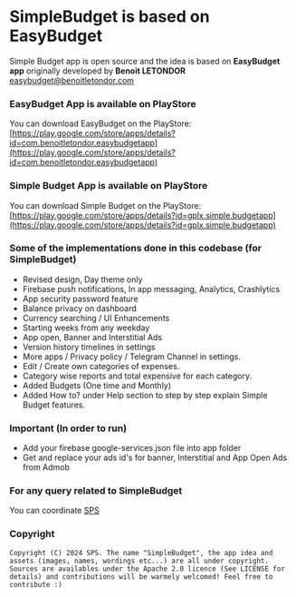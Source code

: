 # SimpleBudget is based on EasyBudget

Simple Budget app is open source and the idea is based on **EasyBudget app** originally developed by **Benoit LETONDOR** [easybudget@benoitletondor.com](mailto:easybudget@benoitletondor.com)

### EasyBudget App is available on PlayStore

You can download EasyBudget on the PlayStore: [https://play.google.com/store/apps/details?id=com.benoitletondor.easybudgetapp](https://play.google.com/store/apps/details?id=com.benoitletondor.easybudgetapp)

### Simple Budget App is available on PlayStore

You can download Simple Budget on the PlayStore: [https://play.google.com/store/apps/details?id=gplx.simple.budgetapp](https://play.google.com/store/apps/details?id=gplx.simple.budgetapp)

### Some of the implementations done in this codebase (for SimpleBudget)

- Revised design, Day theme only
- Firebase push notifications, In app messaging, Analytics, Crashlytics
- App security password feature
- Balance privacy on dashboard
- Currency searching / UI Enhancements
- Starting weeks from any weekday
- App open, Banner and Interstitial Ads
- Version history timelines in settings
- More apps / Privacy policy / Telegram Channel in settings.
- Edit / Create own categories of expenses.
- Category wise reports and total expensive for each category.
- Added Budgets (One time and Monthly)
- Added How to? under Help section to step by step explain Simple Budget features.

### Important (In order to run)

- Add your firebase google-services.json file into app folder
- Get and replace your ads id's for banner, Interstitial and App Open Ads from Admob


### For any query related to SimpleBudget

You can coordinate [SPS](mailto:info@simplebudget.online)

### Copyright

    Copyright (C) 2024 SPS. The name "SimpleBudget", the app idea and assets (images, names, wordings etc...) are all under copyright.
    Sources are availables under the Apache 2.0 licence (See LICENSE for details) and contributions will be warmely welcomed! Feel free to contribute :)
    
    
